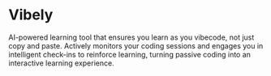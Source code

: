 # Vibely
AI-powered learning tool that ensures you learn as you vibecode, not just copy and paste. Actively monitors your coding sessions and engages you in intelligent check-ins to reinforce learning, turning passive coding into an interactive learning experience.
